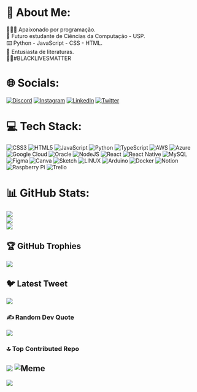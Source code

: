 # 💫 About Me:
🧑🏽‍💻 Apaixonado por programação.<br>
📘 Futuro estudante de Ciências da Computação - USP.<br>
⌨️ Python - JavaScript - CSS - HTML.<br>
📖 Entusiasta de literaturas.<br>
✊🏽#BLACKLIVESMATTER

# 🌐 Socials:
[![Discord](https://img.shields.io/badge/Discord-%237289DA.svg?logo=discord&logoColor=white)](https://discord.gg/<𝕖𝕝𝕡𝕒𝕥𝕣𝕠𝕟.𝕕𝕚𝕣ツ/>#2482) [![Instagram](https://img.shields.io/badge/Instagram-%23E4405F.svg?logo=Instagram&logoColor=white)](https://instagram.com/elpatron.dir) [![LinkedIn](https://img.shields.io/badge/LinkedIn-%230077B5.svg?logo=linkedin&logoColor=white)](https://linkedin.com/in/lucasmarquesdev) [![Twitter](https://img.shields.io/badge/Twitter-%231DA1F2.svg?logo=Twitter&logoColor=white)](https://twitter.com/wodahs_dir) 

# 💻 Tech Stack:
![CSS3](https://img.shields.io/badge/css3-%231572B6.svg?style=for-the-badge&logo=css3&logoColor=white) ![HTML5](https://img.shields.io/badge/html5-%23E34F26.svg?style=for-the-badge&logo=html5&logoColor=white) ![JavaScript](https://img.shields.io/badge/javascript-%23323330.svg?style=for-the-badge&logo=javascript&logoColor=%23F7DF1E) ![Python](https://img.shields.io/badge/python-3670A0?style=for-the-badge&logo=python&logoColor=ffdd54) ![TypeScript](https://img.shields.io/badge/typescript-%23007ACC.svg?style=for-the-badge&logo=typescript&logoColor=white) ![AWS](https://img.shields.io/badge/AWS-%23FF9900.svg?style=for-the-badge&logo=amazon-aws&logoColor=white) ![Azure](https://img.shields.io/badge/azure-%230072C6.svg?style=for-the-badge&logo=azure-devops&logoColor=white) ![Google Cloud](https://img.shields.io/badge/Google%20Cloud-%234285F4.svg?style=for-the-badge&logo=google-cloud&logoColor=white) ![Oracle](https://img.shields.io/badge/Oracle-F80000?style=for-the-badge&logo=oracle&logoColor=white) ![NodeJS](https://img.shields.io/badge/node.js-6DA55F?style=for-the-badge&logo=node.js&logoColor=white) ![React](https://img.shields.io/badge/react-%2320232a.svg?style=for-the-badge&logo=react&logoColor=%2361DAFB) ![React Native](https://img.shields.io/badge/react_native-%2320232a.svg?style=for-the-badge&logo=react&logoColor=%2361DAFB) ![MySQL](https://img.shields.io/badge/mysql-%2300f.svg?style=for-the-badge&logo=mysql&logoColor=white) 	![Figma](https://img.shields.io/badge/figma-%23F24E1E.svg?style=for-the-badge&logo=figma&logoColor=white) ![Canva](https://img.shields.io/badge/Canva-%2300C4CC.svg?style=for-the-badge&logo=Canva&logoColor=white) ![Sketch](https://img.shields.io/badge/Sketch-FFB387?style=for-the-badge&logo=sketch&logoColor=black) ![LINUX](https://img.shields.io/badge/Linux-FCC624?style=for-the-badge&logo=linux&logoColor=black) ![Arduino](https://img.shields.io/badge/-Arduino-00979D?style=for-the-badge&logo=Arduino&logoColor=white) ![Docker](https://img.shields.io/badge/docker-%230db7ed.svg?style=for-the-badge&logo=docker&logoColor=white) ![Notion](https://img.shields.io/badge/Notion-%23000000.svg?style=for-the-badge&logo=notion&logoColor=white) ![Raspberry Pi](https://img.shields.io/badge/-RaspberryPi-C51A4A?style=for-the-badge&logo=Raspberry-Pi) ![Trello](https://img.shields.io/badge/Trello-%23026AA7.svg?style=for-the-badge&logo=Trello&logoColor=white)
# 📊 GitHub Stats:
![](https://github-readme-stats.vercel.app/api?username=lucasmarquesdv&theme=nord&hide_border=false&include_all_commits=true&count_private=true)<br/>
![](https://github-readme-streak-stats.herokuapp.com/?user=lucasmarquesdv&theme=nord&hide_border=false)<br/>
![](https://github-readme-stats.vercel.app/api/top-langs/?username=lucasmarquesdv&theme=nord&hide_border=false&include_all_commits=true&count_private=true&layout=compact)

## 🏆 GitHub Trophies
![](https://github-profile-trophy.vercel.app/?username=lucasmarquesdv&theme=tokyonight&no-frame=false&no-bg=true&margin-w=4)

## 🐦 Latest Tweet
[![](https://gtce.itsvg.in/api?username=wodahs_dir)](https://github.com/VishwaGauravIn/github-twitter-card-embed)

### ✍️ Random Dev Quote
![](https://quotes-github-readme.vercel.app/api?type=horizontal&theme=light)

### 🔝 Top Contributed Repo
![](https://github-contributor-stats.vercel.app/api?username=lucasmarquesdv&limit=5&theme=dracula&combine_all_yearly_contributions=true)
![Meme](https://i.pinimg.com/736x/03/7f/65/037f65dd74256f839d48f0b755e805a9.jpg)
---
[![](https://visitcount.itsvg.in/api?id=lucasmarquesdv&icon=3&color=1)](https://visitcount.itsvg.in)

